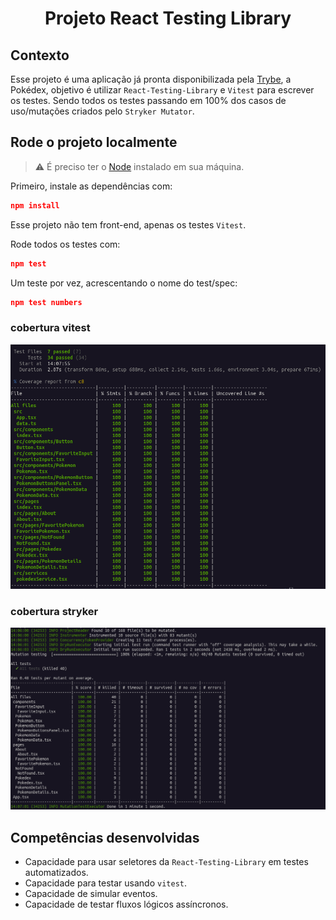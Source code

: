# <p align="center">Projeto React Testing Library</p>

## Contexto

Esse projeto é uma aplicação já pronta disponibilizada pela [Trybe](https://betrybe.com), a Pokédex, objetivo é utilizar `React-Testing-Library` e `Vitest` para escrever os testes. Sendo todos os testes passando em 100% dos casos de uso/mutações criados pelo `Stryker Mutator`.

## Rode o projeto localmente

> ⚠️ É preciso ter o [Node](https://nodejs.org/en) instalado em sua máquina.

Primeiro, instale as dependências com:

```JSON
npm install
```

Esse projeto não tem front-end, apenas os testes `Vitest`.

Rode todos os testes com:

```JSON
npm test
```
Um teste por vez, acrescentando o nome do test/spec:

```JSON
npm test numbers
```

### cobertura vitest

![alt text](coverage-vitest.png)

### cobertura stryker

![alt text](coverage-stryker.png.png)

## Competências desenvolvidas

- Capacidade para usar seletores da `React-Testing-Library` em testes automatizados.
- Capacidade para testar usando `vitest`.
- Capacidade de simular eventos.
- Capacidade de testar fluxos lógicos assíncronos.
